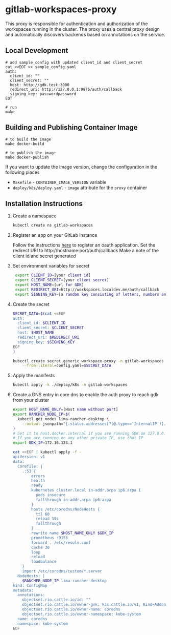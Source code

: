 # gitlab-workspaces-proxy

This proxy is responsible for authentication and authorization of the workspaces running in the cluster.
The proxy uses a central proxy design and automatically discovers backends based on annotations on the service.

## Local Development

```shell
# add sample_config with updated client_id and client_secret
cat <<EOT >> sample_config.yaml
auth:
  client_id: ""
  client_secret: ""
  host: http://gdk.test:3000
  redirect_uri: http://127.0.0.1:9876/auth/callback
  signing_key: passwordpassword
EOT

# run
make
```

## Building and Publishing Container Image

```shell
# to build the image
make docker-build

# to publish the image
make docker-publish
```

If you want to update the image version, change the configuration in the following places
- `Makefile` - `CONTAINER_IMAGE_VERSION` variable
- `deploy/k8s/deploy.yaml` - `image` attribute for the `proxy` container

## Installation Instructions

1. Create a namespace

    ```sh
    kubectl create ns gitlab-workspaces
    ```

2. Register an app on your GitLab instance

    Follow the instructions [here](https://docs.gitlab.com/ee/integration/oauth_provider.html) to register an oauth application.
    Set the redirect URI to http://hostname:port/auth/callback
    Make a note of the client id and secret generated

3. Set environment variables for secret

   ```sh
    export CLIENT_ID=[your client id]
    export CLIENT_SECRET=[your client secret]
    export HOST_NAME=[url for GDK]
    export REDIRECT_URI=http://workspaces.localdev.me/auth/callback
    export SIGNING_KEY=[a random key consisting of letters, numbers and special chars]
    ```

4. Create the secret

    ```sh
    SECRET_DATA=$(cat <<EOF
    auth:
      client_id: $CLIENT_ID
      client_secret: $CLIENT_SECRET
      host: $HOST_NAME
      redirect_uri: $REDIRECT_URI
      signing_key: $SIGNING_KEY
    EOF
    )
    
    kubectl create secret generic workspace-proxy -n gitlab-workspaces \
        --from-literal=config.yaml=$SECRET_DATA
    ```

5. Apply the manifests

    ```sh
    kubectl apply -k ./deploy/k8s -n gitlab-workspaces
    ```

6. Create a DNS entry in core dns to enable the auth proxy to reach gdk from your cluster

    ```sh
    export HOST_NAME_ONLY=[Host name without port]
    export RANCHER_NODE_IP=$(
      kubectl get nodes lima-rancher-desktop \
        --output jsonpath="{.status.addresses[?(@.type=='InternalIP')].address}"
    )
    # Set it to host.docker.internal if you are running GDK on 127.0.0.1
    # If you are running on any other private IP, use that IP
    export GDK_IP=172.16.123.1
    
    cat <<EOF | kubectl apply -f -
    apiVersion: v1
    data:
      Corefile: |
        .:53 {
            errors
            health
            ready
            kubernetes cluster.local in-addr.arpa ip6.arpa {
              pods insecure
              fallthrough in-addr.arpa ip6.arpa
            }
            hosts /etc/coredns/NodeHosts {
              ttl 60
              reload 15s
              fallthrough
            }
            rewrite name $HOST_NAME_ONLY $GDK_IP
            prometheus :9153
            forward . /etc/resolv.conf
            cache 30
            loop
            reload
            loadbalance
        }
        import /etc/coredns/custom/*.server
      NodeHosts: |
        $RANCHER_NODE_IP lima-rancher-desktop
    kind: ConfigMap
    metadata:
      annotations:
        objectset.rio.cattle.io/id: ""
        objectset.rio.cattle.io/owner-gvk: k3s.cattle.io/v1, Kind=Addon
        objectset.rio.cattle.io/owner-name: coredns
        objectset.rio.cattle.io/owner-namespace: kube-system
      name: coredns
      namespace: kube-system
    EOF
    ```
